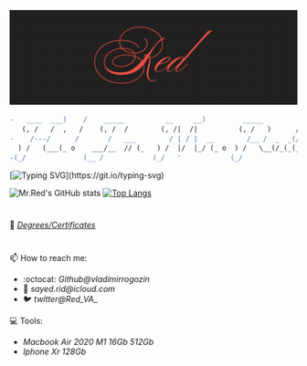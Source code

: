 <img src="https://github.com/red-sayed/red-sayed/blob/main/Red_logo_cal.png?raw=true" style="object-fit:contain;
            width:auto;
            height:auto;">
            
```diff
-   ____  ___)    /    _____          __     __)         _____           
   (, /   /  ,   /    (, /  /        (, /|  /|          (, /   )      /)
-    /---/      /       /   ___        / | / |  __        /__ /  _  _(/  
  ) /   (___(_ o    ___/__  // (_   ) /  |/  |_/ (_ o  ) /   \__(/_(_(_  
-(_/              (__ /            (_/   '            (_/                
```

[![Typing SVG](https://readme-typing-svg.herokuapp.com?font=JetBrains+Mono&color=%23FF3F36&lines=Building+your+future.;Let's+securize+this+world!;Let's+continue+learning!;Let’s+get+after+it+relentlessly!)](https://git.io/typing-svg)

![Mr.Red's GitHub stats](https://github-readme-stats.vercel.app/api?username=red-sayed&show_icons=true&theme=dark&border_color=ffbc00&icon_color=ff3f36&count_private=true) [![Top Langs](https://github-readme-stats.vercel.app/api/top-langs/?username=red-sayed&layout=compact&theme=dark&border_color=ffbc00&icon_color=ff3f36)](https://github.com/anuraghazra/github-readme-stats)
#
📑 [_Degrees/Certificates_](https://github.com/red-sayed/Successes)

#
📫 How to reach me:

* :octocat: _Github@vladimirrogozin_
* 📧 _sayed.rid@icloud.com_
* 🐦 _twitter@Red_VA__

💻 Tools:
* _Macbook Air 2020 M1 16Gb 512Gb_
* _Iphone Xr 128Gb_

